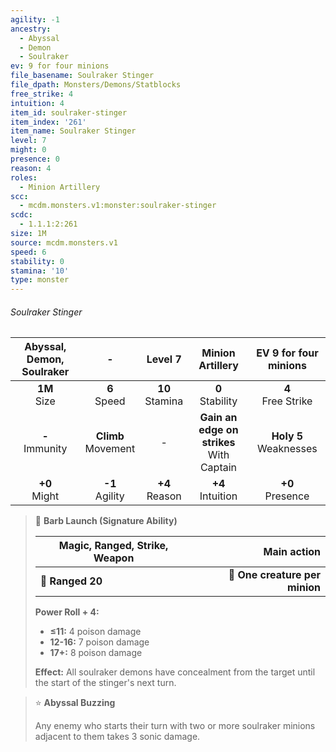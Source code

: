 ```yaml
---
agility: -1
ancestry:
  - Abyssal
  - Demon
  - Soulraker
ev: 9 for four minions
file_basename: Soulraker Stinger
file_dpath: Monsters/Demons/Statblocks
free_strike: 4
intuition: 4
item_id: soulraker-stinger
item_index: '261'
item_name: Soulraker Stinger
level: 7
might: 0
presence: 0
reason: 4
roles:
  - Minion Artillery
scc:
  - mcdm.monsters.v1:monster:soulraker-stinger
scdc:
  - 1.1.1:2:261
size: 1M
source: mcdm.monsters.v1
speed: 6
stability: 0
stamina: '10'
type: monster
---
```


###### Soulraker Stinger

| Abyssal, Demon, Soulraker |            -            |       Level 7       |               Minion Artillery                |   EV 9 for four minions    |
| :-----------------------: | :---------------------: | :-----------------: | :-------------------------------------------: | :------------------------: |
|     **1M**<br/> Size      |    **6**<br/> Speed     | **10**<br/> Stamina |             **0**<br/> Stability              |   **4**<br/> Free Strike   |
|    **-**<br/> Immunity    | **Climb**<br/> Movement |          -          | **Gain an edge on strikes**<br/> With Captain | **Holy 5**<br/> Weaknesses |
|     **+0**<br/> Might     |   **-1**<br/> Agility   | **+4**<br/> Reason  |             **+4**<br/> Intuition             |    **+0**<br/> Presence    |

> 🏹 **Barb Launch (Signature Ability)**
>
> | **Magic, Ranged, Strike, Weapon** |                **Main action** |
> | --------------------------------- | -----------------------------: |
> | **📏 Ranged 20**                  | **🎯 One creature per minion** |
>
> **Power Roll + 4:**
>
> - **≤11:** 4 poison damage
> - **12-16:** 7 poison damage
> - **17+:** 8 poison damage
>
> **Effect:** All soulraker demons have concealment from the target until the start of the stinger's next turn.

> ⭐️ **Abyssal Buzzing**
>
> Any enemy who starts their turn with two or more soulraker minions adjacent to them takes 3 sonic damage.
